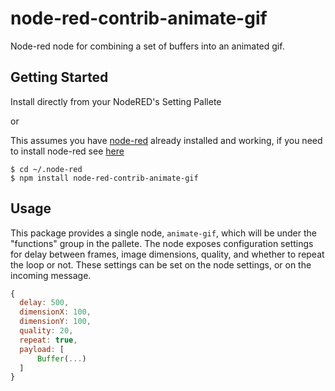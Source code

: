 # node-red-contrib-animate-gif

Node-red node for combining a set of buffers into an animated gif.

## Getting Started

Install directly from your NodeRED's Setting Pallete

or

This assumes you have [node-red](http://nodered.org/) already installed and working, if you need to install node-red see [here](http://nodered.org/docs/getting-started/installation)

```shell
$ cd ~/.node-red
$ npm install node-red-contrib-animate-gif
```
## Usage

This package provides a single node, `animate-gif`, which will be under the "functions" group in the pallete. The node exposes configuration settings for delay between frames, image dimensions, quality, and whether to repeat the loop or not. These settings can be set on the node settings, or on the incoming message.

```js
{
  delay: 500,
  dimensionX: 100,
  dimensionY: 100,
  quality: 20,
  repeat: true,
  payload: [
      Buffer(...)
  ]
}
```